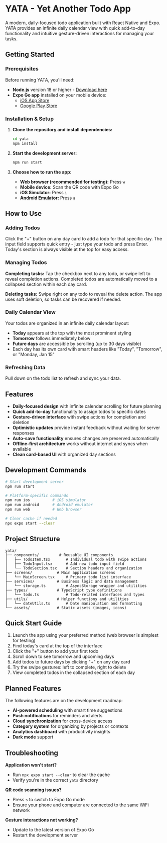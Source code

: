 # YATA - Yet Another Todo App

A modern, daily-focused todo application built with React Native and Expo. YATA provides an infinite daily calendar view with quick add-to-day functionality and intuitive gesture-driven interactions for managing your tasks.

## Getting Started

### Prerequisites

Before running YATA, you'll need:

- **Node.js** version 18 or higher - [Download here](https://nodejs.org/)
- **Expo Go app** installed on your mobile device:
  - [iOS App Store](https://apps.apple.com/app/expo-go/id982107779)
  - [Google Play Store](https://play.google.com/store/apps/details?id=host.exp.exponent)

### Installation & Setup

1. **Clone the repository and install dependencies:**
   ```bash
   cd yata
   npm install
   ```

2. **Start the development server:**
   ```bash
   npm run start
   ```

3. **Choose how to run the app:**
   - **Web browser (recommended for testing):** Press `w`
   - **Mobile device:** Scan the QR code with Expo Go
   - **iOS Simulator:** Press `i`
   - **Android Emulator:** Press `a`

## How to Use

### Adding Todos

Click the "+" button on any day card to add a todo for that specific day. The input field supports quick entry - just type your todo and press Enter. Today's section is always visible at the top for easy access.

### Managing Todos

**Completing tasks:** Tap the checkbox next to any todo, or swipe left to reveal completion actions. Completed todos are automatically moved to a collapsed section within each day card.

**Deleting tasks:** Swipe right on any todo to reveal the delete action. The app uses soft deletion, so tasks can be recovered if needed.

### Daily Calendar View

Your todos are organized in an infinite daily calendar layout:

- **Today** appears at the top with the most prominent styling
- **Tomorrow** follows immediately below
- **Future days** are accessible by scrolling (up to 30 days visible)
- Each day has its own card with smart headers like "Today", "Tomorrow", or "Monday, Jan 15"

### Refreshing Data

Pull down on the todo list to refresh and sync your data.

## Features

- **Daily-focused design** with infinite calendar scrolling for future planning
- **Quick add-to-day** functionality to assign todos to specific dates
- **Gesture-driven interface** with swipe actions for completion and deletion
- **Optimistic updates** provide instant feedback without waiting for server responses
- **Auto-save functionality** ensures changes are preserved automatically
- **Offline-first architecture** works without internet and syncs when available
- **Clean card-based UI** with organized day sections

## Development Commands

```bash
# Start development server
npm run start

# Platform-specific commands
npm run ios          # iOS simulator
npm run android      # Android emulator  
npm run web          # Web browser

# Clear cache if needed
npx expo start --clear
```

## Project Structure

```
yata/
├── components/         # Reusable UI components
│   ├── TodoItem.tsx       # Individual todo with swipe actions
│   ├── TodoInput.tsx      # Add new todo input field
│   └── TodoSection.tsx    # Section headers and organization
├── screens/           # Main application screens
│   └── MainScreen.tsx     # Primary todo list interface
├── services/          # Business logic and data management
│   └── storage.ts         # AsyncStorage wrapper and utilities
├── types/             # TypeScript type definitions
│   └── todo.ts            # Todo-related interfaces and types
├── utils/             # Helper functions and utilities
│   └── dateUtils.ts       # Date manipulation and formatting
└── assets/            # Static assets (images, icons)
```

## Quick Start Guide

1. Launch the app using your preferred method (web browser is simplest for testing)
2. Find today's card at the top of the interface
3. Click the "+" button to add your first todo
4. Scroll down to see tomorrow and upcoming days
5. Add todos to future days by clicking "+" on any day card
6. Try the swipe gestures: left to complete, right to delete
7. View completed todos in the collapsed section of each day

## Planned Features

The following features are on the development roadmap:

- **AI-powered scheduling** with smart time suggestions
- **Push notifications** for reminders and alerts
- **Cloud synchronization** for cross-device access
- **Category system** for organizing by projects or contexts
- **Analytics dashboard** with productivity insights
- **Dark mode** support

## Troubleshooting

**Application won't start?**
- Run `npx expo start --clear` to clear the cache
- Verify you're in the correct `yata` directory

**QR code scanning issues?**
- Press `s` to switch to Expo Go mode
- Ensure your phone and computer are connected to the same WiFi network

**Gesture interactions not working?**
- Update to the latest version of Expo Go
- Restart the development server

